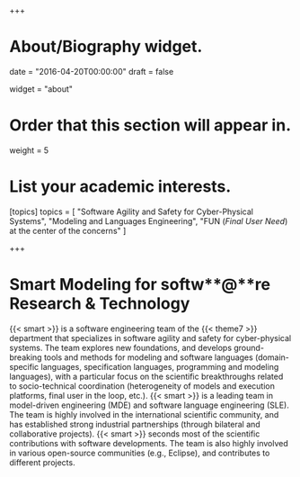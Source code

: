 +++
# About/Biography widget.

date = "2016-04-20T00:00:00"
draft = false

widget = "about"

# Order that this section will appear in.
weight = 5

# List your academic interests.
[topics]
  topics = [
    "Software Agility and Safety for Cyber-Physical Systems",
    "Modeling and Languages Engineering",
    "FUN (_Final User Need_) at the center of the concerns"
  ]

+++

# **S**mart **M**odeling for softw**@**re **R**esearch & **T**echnology

{{< smart >}} is a software engineering team of the {{< theme7 >}} department that specializes in software agility and safety for cyber-physical systems. The team explores new foundations, and develops ground-breaking tools and methods for modeling and software languages (domain-specific languages, specification languages, programming and modeling languages), with a particular focus on the scientific breakthroughs related to socio-technical coordination (heterogeneity of models and execution platforms, final user in the loop, etc.). 
{{< smart >}} is a leading team in model-driven engineering (MDE) and software language engineering (SLE). The team is highly involved in the international scientific community, and has established strong industrial partnerships (through bilateral and collaborative projects). 
{{< smart >}} seconds most of the scientific contributions with software developments. The team is also highly involved in various open-source communities (e.g., Eclipse), and contributes to different projects.
